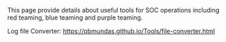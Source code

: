 This page provide details about useful tools for SOC operations including red teaming, blue teaming and purple teaming. 

Log file Converter: https://pbmundas.github.io/Tools/file-converter.html
